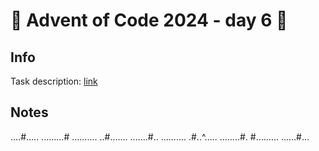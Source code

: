 # 🎄 Advent of Code 2024 - day 6 🎄

## Info

Task description: [link](https://adventofcode.com/2024/day/6)

## Notes

....#.....
.........#
..........
..#.......
.......#..
..........
.#..^.....
........#.
#.........
......#...